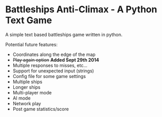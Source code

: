Battleships Anti-Climax - A Python Text Game
==========================

A simple text based battleships game written in python.

Potential future features:
  - Coordinates along the edge of the map
  - ~~Play again option~~ **Added Sept 29th 2014**
  - Multiple responses to misses, etc...
  - Support for unexpected input (strings) 
  - Config file for some game settings
  - Multiple ships
  - Longer ships
  - Multi-player mode
  - AI mode
  - Network play
  - Post game statistics/score
  
